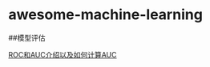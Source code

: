 # awesome-machine-learning

##模型评估

[ROC和AUC介绍以及如何计算AUC](http://alexkong.net/2013/06/introduction-to-auc-and-roc/)
